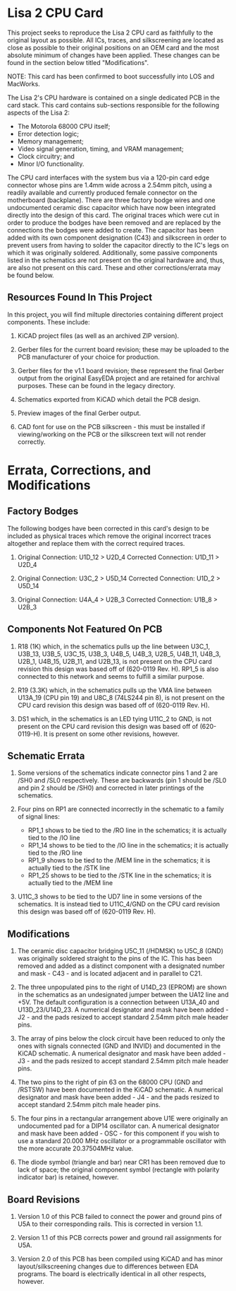 # Lisa 2 CPU Card

This project seeks to reproduce the Lisa 2 CPU card as faithfully to the original layout as possible. All ICs, traces, and silkscreening are located as close as possible to their original positions on an OEM card and the most absolute minimum of changes have been applied. These changes can be found in the section below titled "Modifications".

NOTE: This card has been confirmed to boot successfully into LOS and MacWorks.

The Lisa 2's CPU hardware is contained on a single dedicated PCB in the card stack. This card contains sub-sections responsible for the following aspects of the Lisa 2:

- The Motorola 68000 CPU itself;
- Error detection logic;
- Memory management;
- Video signal generation, timing, and VRAM management;
- Clock circuitry; and
- Minor I/O functionality.

The CPU card interfaces with the system bus via a 120-pin card edge connector whose pins are 1.4mm wide across a 2.54mm pitch, using a readily available and currently produced female connector on the motherboard (backplane). There are three factory bodge wires and one undocumented ceramic disc capacitor which have now been integrated directly into the design of this card. The original traces which were cut in order to produce the bodges have been removed and are replaced by the connections the bodges were added to create. The capacitor has been added with its own component designation (C43) and silkscreen in order to prevent users from having to solder the capacitor directly to the IC's legs on which it was originally soldered. Additionally, some passive components listed in the schematics are not present on the original hardware and, thus, are also not present on this card. These and other corrections/errata may be found below.

## Resources Found In This Project

In this project, you will find miltuple directories containing different project components. These include:

1. KiCAD project files (as well as an archived ZIP version).

2. Gerber files for the current board revision; these may be uploaded to the PCB manufacturer of your choice for production.

3. Gerber files for the v1.1 board revision; these represent the final Gerber output from the original EasyEDA project and are retained for archival purposes. These can be found in the legacy directory.

4. Schematics exported from KiCAD which detail the PCB design.

5. Preview images of the final Gerber output.

6. CAD font for use on the PCB silkscreen - this must be installed if viewing/working on the PCB or the silkscreen text will not render correctly.

# Errata, Corrections, and Modifications

## Factory Bodges

The following bodges have been corrected in this card's design to be included as physical traces which remove the original incorrect traces altogether and replace them with the correct required traces.

1. Original Connection: U1D_12 > U2D_4
   Corrected Connection: U1D_11 > U2D_4

2. Original Connection: U3C_2 > U5D_14
   Corrected Connection: U1D_2 > U5D_14

3. Original Connection: U4A_4 > U2B_3
   Corrected Connection: U1B_8 > U2B_3

## Components Not Featured On PCB

1. R18 (1K) which, in the schematics pulls up the line between U3C_1, U3B_13, U3B_5, U3C_15, U3B_3, U4B_5, U4B_3, U2B_5, U4B_11, U4B_3, U2B_1, U4B_15, U2B_11, and U2B_13, is not present on the CPU card revision this design was based off of (620-0119 Rev. H). RP1_5 is also connected to this network and seems to fulfill a similar purpose.

2. R19 (3.3K) which, in the schematics pulls up the VMA line between U13A_19 (CPU pin 19) and U8C_8 (74LS244 pin 8), is not present on the CPU card revision this design was based off of (620-0119 Rev. H).

3. DS1 which, in the schematics is an LED tying U11C_2 to GND, is not present on the CPU card revision this design was based off of (620-0119-H). It is present on some other revisions, however.

## Schematic Errata

1. Some versions of the schematics indicate connector pins 1 and 2 are /SH0 and /SL0 respectively. These are backwards (pin 1 should be /SL0 and pin 2 should be /SH0) and corrected in later printings of the schematics.

2. Four pins on RP1 are connected incorrectly in the schematic to a family of signal lines:
   - RP1_1 shows to be tied to the /RO line in the schematics; it is actually tied to the /IO line
   - RP1_14 shows to be tied to the /IO line in the schematics; it is actually tied to the /RO line
   - RP1_9 shows to be tied to the /MEM line in the schematics; it is actually tied to the /STK line
   - RP1_25 shows to be tied to the /STK line in the schematics; it is actually tied to the /MEM line

3. U11C_3 shows to be tied to the UD7 line in some versions of the schematics. It is instead tied to U11C_4/GND on the CPU card revision this design was based off of (620-0119 Rev. H).

## Modifications

1. The ceramic disc capacitor bridging U5C_11 (/HDMSK) to U5C_8 (GND) was originally soldered straight to the pins of the IC. This has been removed and added as a distinct component with a designated number and mask - C43 - and is located adjacent and in parallel to C21.

2. The three unpopulated pins to the right of U14D_23 (EPROM) are shown in the schematics as an undesignated jumper between the UA12 line and +5V. The default configuration is a connection between U13A_40 and U13D_23/U14D_23. A numerical designator and mask have been added - J2 - and the pads resized to accept standard 2.54mm pitch male header pins.

3. The array of pins below the clock circuit have been reduced to only the ones with signals connected (GND and INVID) and documented in the KiCAD schematic. A numerical designator and mask have been added - J3 - and the pads resized to accept standard 2.54mm pitch male header pins.

4. The two pins to the right of pin 63 on the 68000 CPU (GND and /RSTSW) have been documented in the KiCAD schematic. A numerical designator and mask have been added - J4 - and the pads resized to accept standard 2.54mm pitch male header pins.

5. The four pins in a rectangular arrangement above U1E were originally an undocumented pad for a DIP14 oscillator can. A numerical designator and mask have been added - OSC - for this component if you wish to use a standard 20.000 MHz oscillator or a programmable oscillator with the more accurate 20.37504MHz value.

6. The diode symbol (triangle and bar) near CR1 has been removed due to lack of space; the original component symbol (rectangle with polarity indicator bar) is retained, however.

## Board Revisions

1. Version 1.0 of this PCB failed to connect the power and ground pins of U5A to their corresponding rails. This is corrected in version 1.1.

2. Version 1.1 of this PCB corrects power and ground rail assignments for U5A.

3. Version 2.0 of this PCB has been compiled using KiCAD and has minor layout/silkscreening changes due to differences between EDA programs. The board is electrically identical in all other respects, however.
